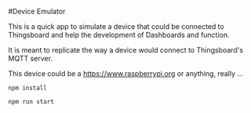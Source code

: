 #Device Emulator

This is a quick app to simulate a device that could be connected to Thingsboard and help the development of Dashboards and function.

It is meant to replicate the way a device would connect to Thingsboard's MQTT server.

This device could be a https://www.raspberrypi.org or anything, really ...

`npm install`

`npm run start`

